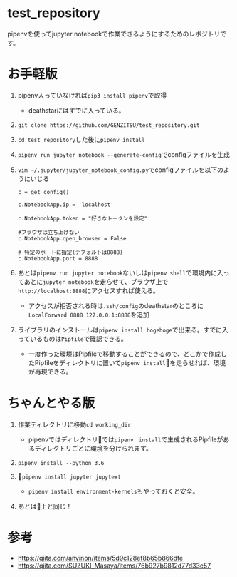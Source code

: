 # test_repository
pipenvを使ってjupyter notebookで作業できるようにするためのレポジトリです。

#  お手軽版
1. pipenv入っていなければ`pip3 install pipenv`で取得
    - deathstarにはすでに入っている。

2. `git clone https://github.com/GENZITSU/test_repository.git`

3. `cd test_repository`した後に`pipenv install`

4. `pipenv run jupyter notebook --generate-config`でconfigファイルを生成
5. `vim ~/.jupyter/jupyter_notebook_config.py`でconfigファイルを以下のようにいじる  
    ```
    c = get_config()

    c.NotebookApp.ip = 'localhost'

    c.NotebookApp.token = "好きなトークンを設定"

    #ブラウザは立ち上げない
    c.NotebookApp.open_browser = False

    # 特定のポートに指定(デフォルトは8888)
    c.NotebookApp.port = 8888
    ```
6. あとは`pipenv run jupyter notebook`ないしは`pipenv shell`で環境内に入ってあとに`jupyter notebook`を走らせて、ブラウザ上で`http://localhost:8888`にアクセスすれば使える。
    - アクセスが拒否される時は`.ssh/config`のdeathstarのところに`LocalForward 8888 127.0.0.1:8888`を追加

7. ライブラリのインストールは`pipenv install hogehoge`で出来る。すでに入っているものは`Pipfile`で確認できる。
    - 一度作った環境はPipfileで移動することができるので、どこかで作成したPipfileをディレクトリに置いて`pipenv install`を走らせれば、環境が再現できる。

# ちゃんとやる版
1. 作業ディレクトリに移動`cd working_dir` 
    - pipenvではディレクトリでは`pipenv　install`で生成されるPipfileがあるディレクトリごとに環境を分けられます。
2. `pipenv install --python 3.6`
3. `pipenv install jupyter jupytext`  
    -  `pipenv install environment-kernels`もやっておくと安全。

4. あとは上と同じ！


# 参考
- https://qiita.com/anvinon/items/5d9c128ef8b65b866dfe
- https://qiita.com/SUZUKI_Masaya/items/76b927b9812d77d33e57
